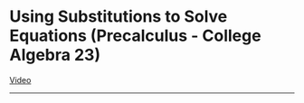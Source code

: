 # Using Substitutions to Solve Equations (Precalculus - College Algebra 23)

[Video](https://www.youtube.com/watch?v=P8uoP-JFj54)

---
